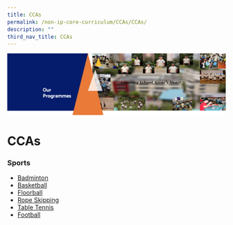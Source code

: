 ```yaml
---
title: CCAs
permalink: /non-ip-core-curriculum/CCAs/CCAs/
description: ""
third_nav_title: CCAs
---
```

![](/images/OurProgrammes1.png)

CCAs
====

### **Sports**
*  [Badminton](/non-ip-core-curriculum/CCAs/Badminton/)
*  [Basketball](/non-ip-core-curriculum/CCAs/Basketball/)
*  [Floorball](/non-ip-core-curriculum/CCAs/Floorball/)
*  [Rope Skipping](/non-ip-core-curriculum/CCAs/Rope-Skipping/)
*  [Table Tennis](/non-ip-core-curriculum/CCAs/Table-Tennis/)
*  [Football](/non-ip-core-curriculum/CCAs/Football/)